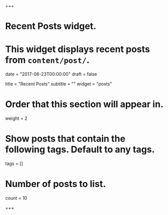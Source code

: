 +++
# Recent Posts widget.
# This widget displays recent posts from `content/post/`.

date = "2017-06-23T00:00:00"
draft = false

title = "Recent Posts"
subtitle = ""
widget = "posts"

# Order that this section will appear in.
weight = 2

# Show posts that contain the following tags. Default to any tags.
tags = []

# Number of posts to list.
count = 10

+++
